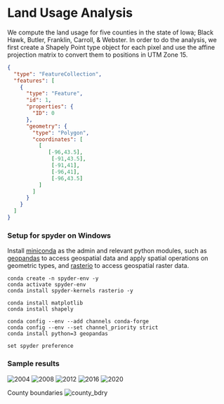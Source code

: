 # Land Usage Analysis
We compute the land usage for five counties in the state of Iowa; Black Hawk, Butler, Franklin, Carroll, & Webster. In order to do the analysis, we first create a Shapely Point type object for each pixel and use the affine projection matrix to convert them to positions in UTM Zone 15. 

```geojson
{
  "type": "FeatureCollection",
  "features": [
    {
      "type": "Feature",
      "id": 1,
      "properties": {
        "ID": 0
      },
      "geometry": {
        "type": "Polygon",
        "coordinates": [
          [
             [-96,43.5],
              [-91,43.5],
              [-91,41],
              [-96,41],
              [-96,43.5]
          ]
        ]
      }
    }
  ]
}
```

### Setup for spyder on Windows
Install [miniconda](https://docs.conda.io/en/latest/miniconda.html) as the admin and relevant python modules, such as [geopandas](https://geopandas.org/en/stable/) to access geospatial data and apply spatial operations on geometric types, and [rasterio](https://rasterio.readthedocs.io/en/latest/) to access geospatial raster data.
```
conda create -n spyder-env -y
conda activate spyder-env
conda install spyder-kernels rasterio -y 

conda install matplotlib
conda install shapely

conda config --env --add channels conda-forge
conda config --env --set channel_priority strict
conda install python=3 geopandas

set spyder preference
```
### Sample results

![2004](https://user-images.githubusercontent.com/45642053/209453023-ae31558c-c82f-4043-9237-5b42cfd90b2c.png)
![2008](https://user-images.githubusercontent.com/45642053/209453024-ea2f46ad-5347-4f4e-874c-7a217a2966a6.png)
![2012](https://user-images.githubusercontent.com/45642053/209453025-eab6fcfe-fa19-461e-9e34-2d720137a3f4.png)
![2016](https://user-images.githubusercontent.com/45642053/209453026-94534499-0c23-49bf-a0f1-8d60d890f3d8.png)
![2020](https://user-images.githubusercontent.com/45642053/209453027-4f4de0db-20bd-4d2a-8757-1ef17c5155a0.png)

County boundaries
![county_bdry](https://user-images.githubusercontent.com/45642053/209453058-2ed63a0b-8f6b-4583-90a4-8e86cd0023d9.png)

